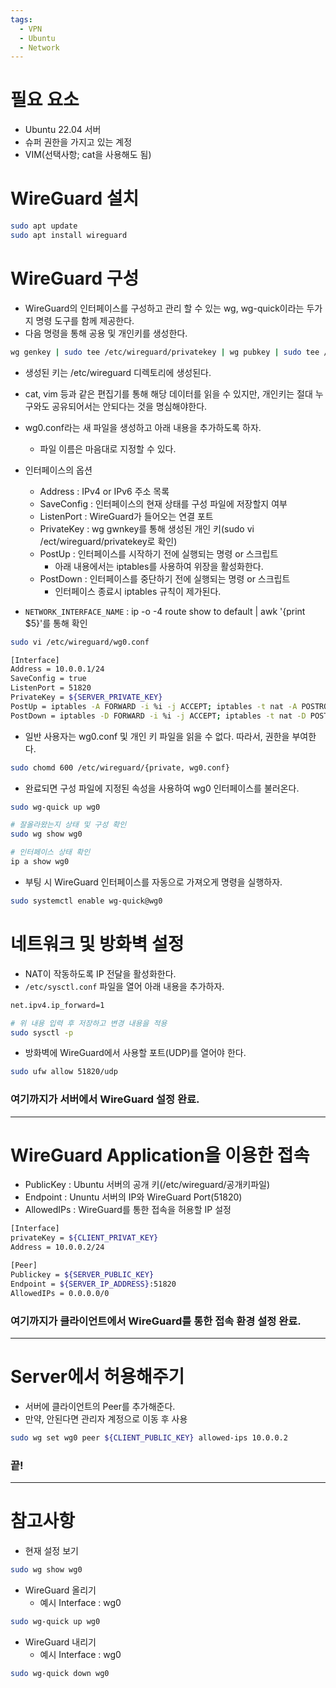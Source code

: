 ```yaml
---
tags:
  - VPN
  - Ubuntu
  - Network
---
```


# 필요 요소
* Ubuntu 22.04 서버
* 슈퍼 권한을 가지고 있는 계정
* VIM(선택사항; cat을 사용해도 됨)

# WireGuard 설치
```bash
sudo apt update
sudo apt install wireguard
```

# WireGuard 구성
* WireGuard의 인터페이스를 구성하고 관리 할 수 있는 wg, wg-quick이라는 두가지 명령 도구를 함께 제공한다.
* 다음 명령을 통해 공용 및 개인키를 생성한다.
```bash
wg genkey | sudo tee /etc/wireguard/privatekey | wg pubkey | sudo tee /etc/wireguard/publickey
```

* 생성된 키는 /etc/wireguard 디렉토리에 생성된다.
* cat, vim 등과 같은 편집기를 통해 해당 데이터를 읽을 수 있지만, 개인키는 절대 누구와도 공유되어서는 안되다는 것을 명심해야한다.

* wg0.conf라는 새 파일을 생성하고 아래 내용을 추가하도록 하자.
	* 파일 이름은 마음대로 지정할 수 있다.
* 인터페이스의 옵션
	* Address : IPv4 or IPv6 주소 목록
	* SaveConfig : 인터페이스의 현재 상태를 구성 파일에 저장할지 여부
	* ListenPort : WireGuard가 들어오는 연결 포트
	* PrivateKey : wg gwnkey를 통해 생성된 개인 키(sudo vi /ect/wireguard/privatekey로 확인)
	* PostUp : 인터페이스를 시작하기 전에 실행되는 명령 or 스크립트
		* 아래 내용에서는 iptables를 사용하여 위장을 활성화한다.
	* PostDown : 인터페이스를 중단하기 전에 실행되는 명령 or 스크립트
		* 인터페이스 종료시 iptables 규칙이 제가된다.
* `NETWORK_INTERFACE_NAME` : ip -o -4 route show to default | awk '{print $5}'를 통해 확인
```bash
sudo vi /etc/wireguard/wg0.conf
```
```bash
[Interface]
Address = 10.0.0.1/24
SaveConfig = true
ListenPort = 51820
PrivateKey = ${SERVER_PRIVATE_KEY}
PostUp = iptables -A FORWARD -i %i -j ACCEPT; iptables -t nat -A POSTROUTING -o ${NETWORK_INTERFACE_NAME} -j MASQUERADE
PostDown = iptables -D FORWARD -i %i -j ACCEPT; iptables -t nat -D POSTROUTING -o ${NETWORK_INTERFACE_NAME} -j MASQUERADE
```

* 일반 사용자는 wg0.conf 및 개인 키 파일을 읽을 수 없다. 따라서, 권한을 부여한다.
```bash
sudo chomd 600 /etc/wireguard/{private, wg0.conf}
```

* 완료되면 구성 파일에 지정된 속성을 사용하여 wg0 인터페이스를 불러온다.
```bash
sudo wg-quick up wg0

# 잘올라왔는지 상태 및 구성 확인
sudo wg show wg0

# 인터페이스 상태 확인
ip a show wg0
```

* 부팅 시 WireGuard 인터페이스를 자동으로 가져오게 명령을 실행하자.
```bash
sudo systemctl enable wg-quick@wg0
```

# 네트워크 및 방화벽 설정
* NAT이 작동하도록 IP 전달을 활성화한다.
* `/etc/sysctl.conf` 파일을 열어 아래 내용을 추가하자.
```bash
net.ipv4.ip_forward=1

# 위 내용 입력 후 저장하고 변경 내용을 적용
sudo sysctl -p
```

* 방화벽에 WireGuard에서 사용할 포트(UDP)를 열어야 한다.
```bash
sudo ufw allow 51820/udp
```

### 여기까지가 서버에서 WireGuard 설정 완료.
---
# WireGuard Application을 이용한 접속
* PublicKey : Ubuntu 서버의 공개 키(/etc/wireguard/공개키파일)
* Endpoint : Ununtu 서버의 IP와 WireGuard Port(51820)
* AllowedIPs : WireGuard를 통한 접속을 허용할 IP 설정
```bash
[Interface]
privateKey = ${CLIENT_PRIVAT_KEY}
Address = 10.0.0.2/24

[Peer]
Publickey = ${SERVER_PUBLIC_KEY}
Endpoint = ${SERVER_IP_ADDRESS}:51820
AllowedIPs = 0.0.0.0/0
```

### 여기까지가 클라이언트에서 WireGuard를 통한 접속 환경 설정 완료.
---
# Server에서 허용해주기
* 서버에 클라이언트의 Peer를 추가해준다.
* 만약, 안된다면 관리자 계정으로 이동 후 사용
```bash
sudo wg set wg0 peer ${CLIENT_PUBLIC_KEY} allowed-ips 10.0.0.2
```

### 끝!

---
# 참고사항
* 현재 설정 보기
```bash
sudo wg show wg0
```
* WireGuard 올리기
	* 예시 Interface : wg0
```bash
sudo wg-quick up wg0
```
* WireGuard 내리기
	* 예시 Interface : wg0
```bash
sudo wg-quick down wg0
```
